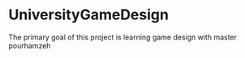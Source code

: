 # UniversityGameDesign
The primary goal of this project is learning game design with master pourhamzeh
